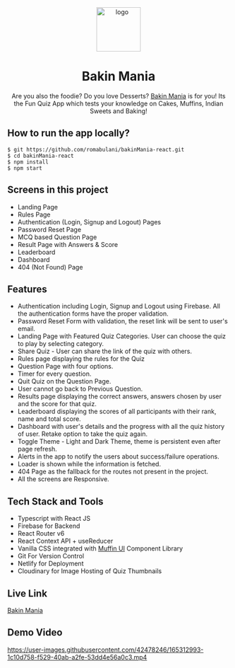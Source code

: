 <div align="center">
  <img src="https://res.cloudinary.com/dtrjdcrme/image/upload/v1649999358/quiz/logo_an0oti.webp" height="100" width="100" alt="logo"/>
  <h1>Bakin Mania</h1>
    <p>Are you also the foodie? Do you love Desserts? <a href="https://bakin-mania.netlify.app/">Bakin Mania</a> is for you! Its the Fun Quiz App which tests your knowledge on Cakes, Muffins, Indian Sweets and Baking!</p>
 </div>

## How to run the app locally?

```
$ git https://github.com/romabulani/bakinMania-react.git
$ cd bakinMania-react
$ npm install
$ npm start
```

## Screens in this project

- Landing Page
- Rules Page
- Authentication (Login, Signup and Logout) Pages
- Password Reset Page
- MCQ based Question Page
- Result Page with Answers & Score
- Leaderboard
- Dashboard
- 404 (Not Found) Page

## Features

- Authentication including Login, Signup and Logout using Firebase. All the authentication forms have the proper validation.
- Password Reset Form with validation, the reset link will be sent to user's email.
- Landing Page with Featured Quiz Categories. User can choose the quiz to play by selecting category.
- Share Quiz - User can share the link of the quiz with others.
- Rules page displaying the rules for the Quiz
- Question Page with four options.
- Timer for every question.
- Quit Quiz on the Question Page.
- User cannot go back to Previous Question.
- Results page displaying the correct answers, answers chosen by user and the score for that quiz.
- Leaderboard displaying the scores of all participants with their rank, name and total score.
- Dashboard with user's details and the progress with all the quiz history of user. Retake option to take the quiz again.
- Toggle Theme - Light and Dark Theme, theme is persistent even after page refresh.
- Alerts in the app to notify the users about success/failure operations.
- Loader is shown while the information is fetched.
- 404 Page as the fallback for the routes not present in the project.
- All the screens are Responsive.

## Tech Stack and Tools

- Typescript with React JS
- Firebase for Backend
- React Router v6
- React Context API + useReducer
- Vanilla CSS integrated with [Muffin UI](https://muffinui.netlify.app/) Component Library
- Git For Version Control
- Netlify for Deployment
- Cloudinary for Image Hosting of Quiz Thumbnails

## Live Link

[Bakin Mania](https://bakin-mania.netlify.app/)

## Demo Video

https://user-images.githubusercontent.com/42478246/165312993-1c10d758-f529-40ab-a2fe-53dd4e56a0c3.mp4
